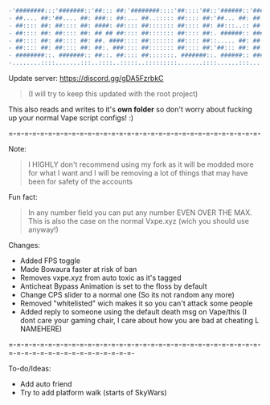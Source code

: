 ```diff
-'########:::'#######::'##::: ##:'########::::'##::::'##::'######::'########:-
- ##.... ##:'##.... ##: ###:: ##:... ##..::::: ##:::: ##:'##... ##: ##.....::-
- ##:::: ##: ##:::: ##: ####: ##:::: ##::::::: ##:::: ##: ##:::..:: ##:::::::-
- ##:::: ##: ##:::: ##: ## ## ##:::: ##::::::: ##:::: ##:. ######:: ######:::-
- ##:::: ##: ##:::: ##: ##. ####:::: ##::::::: ##:::: ##::..... ##: ##...::::-
- ##:::: ##: ##:::: ##: ##:. ###:::: ##::::::: ##:::: ##:'##::: ##: ##:::::::-
- ########::. #######:: ##::. ##:::: ##:::::::. #######::. ######:: ########:-
-........::::.......:::..::::..:::::..:::::::::.......::::......:::........::-
```

Update server: https://discord.gg/gDA5FzrbkC

>(I will try to keep this updated with the root project)

This also reads and writes to it's **own folder** so don't worry about fucking up your normal Vape script configs!
:)

=-=-=-=-=-=-=-=-=-=-=-=-=-=-=-=-=-=-=-=-=-=-=-=-=-=-=-=-=-=-=-=-

Note:
>I HIGHLY don't recommend using my fork as it will be modded more for what I want
>and I will be removing a lot of things that may have been for safety of the accounts

Fun fact:
> In any number field you can put any number EVEN OVER THE MAX.  This is also the case on the normal Vxpe.xyz (wich you should use anyway!)

Changes:
* Added FPS toggle
* Made Bowaura faster at risk of ban
* Removes vxpe.xyz from auto toxic as it's tagged
* Anticheat Bypass Animation is set to the floss by default
* Change CPS slider to a normal one (So its not random any more)
* Removed "whitelisted" wich makes it so you can't attack some people
* Added reply to someone using the default death msg on Vape/this (I dont care your gaming chair, I care about how you are bad at cheating L NAMEHERE)

=-=-=-=-=-=-=-=-=-=-=-=-=-=-=-=-=-=-=-=-=-=-=-=-=-=-=-=-=-=-=-=-=-=-=-=-=-=-=-=-=-=-=-=-=-=-=-=-

To-do/Ideas:
* Add auto friend
* Try to add platform walk (starts of SkyWars)